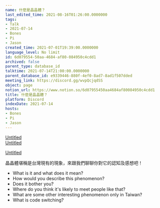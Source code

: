 ```yaml
---
name: 什麼是晶晶體？
last_edited_time: 2021-08-16T01:26:00.0000000
tags:
- Talk
- 2021-07-14
- Bones
- Pi
- Jason
created_time: 2021-07-01T19:39:00.0000000
language_level: No limit
id: 6d079554-50aa-4684-af80-084950c4cdd1
archived: false
parent_type: database_id
talktime: 2021-07-14T21:00:00.0000000
parent_database_id: e9339446-880f-4ef0-8ad7-8ad1f507dded
meeting_link: https://discord.gg/wvpQcjqdSS
object: page
notion_url: https://www.notion.so/6d07955450aa4684af80084950c4cdd1
title: 什麼是晶晶體？
platform: Discord
indexDate: 2021-07-14
hosts:
- Bones
- Pi
- Jason
---
```



[Untitled](https://www.notion.so/60226399bd024bf4bf588586f8013a21)   
[Untitled](https://www.notion.so/cb083fc4f0b7459aa5afe1900ef25a1f)   

[Untitled](https://www.notion.so/482e61b02b9c4456b2b4fe86bb7544c6)   




晶晶體堪稱是台灣現有的現象，來跟我們聊聊你對它的認知及感想吧！

   - What is it and what does it mean?
   - How would you describe this phenomenon?
   - Does it bother you?
   - Where do you think it's likely to meet people like that?
   - What are some other interesting phenomenon only in Taiwan?
   - What is code switching?



